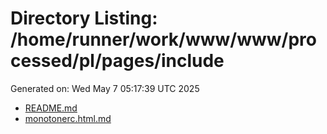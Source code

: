 # Directory Listing: /home/runner/work/www/www/processed/pl/pages/include
Generated on: Wed May  7 05:17:39 UTC 2025

- [README.md](README.md)
- [monotonerc.html.md](monotonerc.html.md)
